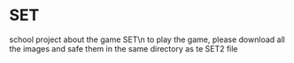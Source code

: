 # SET
school project about the game SET\n
to play the game, please download all the images and safe them in the same directory as te SET2 file
